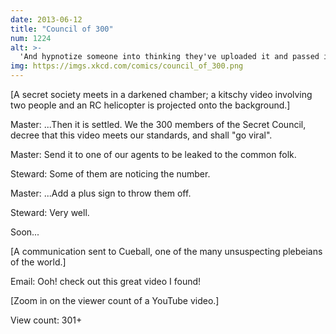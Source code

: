 ```yaml
---
date: 2013-06-12
title: "Council of 300"
num: 1224
alt: >-
  'And hypnotize someone into thinking they've uploaded it and passed it around.' 'But then won't the uploader get suspicious that it pauses at 301+ for a while? Why don't we just forge the number entirel--' ::BLAM:: 'The Council of 299 is adjourned.'
img: https://imgs.xkcd.com/comics/council_of_300.png
---
```

[A secret society meets in a darkened chamber; a kitschy video involving two people and an RC helicopter is projected onto the background.]

Master: ...Then it is settled. We the 300 members of the Secret Council, decree that this video meets our standards, and shall "go viral".

Master: Send it to one of our agents to be leaked to the common folk.

Steward: Some of them are noticing the number.

Master: ...Add a plus sign to throw them off.

Steward: Very well.

Soon...

[A communication sent to Cueball, one of the many unsuspecting plebeians of the world.]

Email: Ooh! check out this great video I found!

[Zoom in on the viewer count of a YouTube video.]

View count: 301+